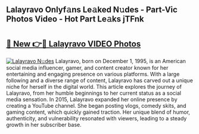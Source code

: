 ## Lalayravo Onlyf𝚊ns Le𝚊ked N𝚞des - Part-Vic Photos Video - Hot Part Le𝚊ks jTFnk

# <h2><a href="http://ab93518.deff.icu/?id=Lalayravo">🔗 New 👉🔴 Lalayravo VIDEO Photos</a></h2>

[![Lalayravo N𝚞des](https://i.imgur.com/rIISA9y.gif)](http://ab93518.deff.icu/?id=Lalayravo)
Lalayravo, born on December 1, 1995, is an American social media influencer, gamer, and content creator known for her entertaining and engaging presence on various platforms. With a large following and a diverse range of content, Lalayravo has carved out a unique niche for herself in the digital world. This article explores the journey of Lalayravo, from her humble beginnings to her current status as a social media sensation. In 2015, Lalayravo expanded her online presence by creating a YouTube channel. She began posting vlogs, comedy skits, and gaming content, which quickly gained traction. Her unique blend of humor, authenticity, and vulnerability resonated with viewers, leading to a steady growth in her subscriber base.
